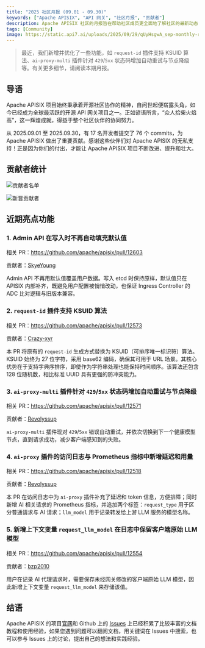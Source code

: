 ```yaml
---
title: "2025 社区月报 (09.01 - 09.30)"
keywords: ["Apache APISIX", "API 网关", "社区月报", "贡献者"]
description: Apache APISIX 社区的月报旨在帮助社区成员更全面地了解社区的最新动态，方便大家参与到 Apache APISIX 社区中来。
tags: [Community]
image: https://static.api7.ai/uploads/2025/09/29/qUyHsgwA_sep-monthly-report-cover-cn.webp
---
```


> 最近，我们新增并优化了一些功能，如 `request-id` 插件支持 KSUID 算法、`ai-proxy-multi` 插件针对 `429`/`5xx` 状态码增加自动重试与节点降级等。有关更多细节，请阅读本期月报。

<!--truncate-->

## 导语

Apache APISIX 项目始终秉承着开源社区协作的精神，自问世起便崭露头角，如今已经成为全球最活跃的开源 API 网关项目之一。正如谚语所言，“众人拾柴火焰高”，这一辉煌成就，得益于整个社区伙伴的协同努力。

从 2025.09.01 至 2025.09.30，有 17 名开发者提交了 76 个 commits，为 Apache APISIX 做出了重要贡献。感谢这些伙伴们对 Apache APISIX 的无私支持！正是因为你们的付出，才能让 Apache APISIX 项目不断改进、提升和壮大。

## 贡献者统计

![贡献者名单](https://static.api7.ai/uploads/2025/09/29/8AmFT8hp_2025-sep-contributor-list.webp)

![新晋贡献者](https://static.api7.ai/uploads/2025/09/29/ukKJS7E3_2025-sep-new-contributors.webp)

## 近期亮点功能

### 1. Admin API 在写入时不再自动填充默认值

相关 PR：https://github.com/apache/apisix/pull/12603

贡献者：[SkyeYoung](https://github.com/SkyeYoung)

Admin API 不再用默认值覆盖用户数据。写入 etcd 时保持原样，默认值只在 APISIX 内部补齐，既避免用户配置被悄悄改动，也保证 Ingress Controller 的 ADC 比对逻辑与旧版本兼容。

### 2. `request-id` 插件支持 KSUID 算法

相关 PR：https://github.com/apache/apisix/pull/12573

贡献者：[Crazy-xyr](https://github.com/Crazy-xyr)

本 PR 将原有的 `request-id` 生成方式替换为 KSUID（可排序唯一标识符）算法。KSUID 始终为 27 位字符，采用 base62 编码，确保其可用于 URL 场景。其核心优势在于支持字典序排序，即使作为字符串处理也能保持时间顺序。该算法还包含 128 位随机数，相比标准 UUID 具有更强的防冲突能力。

### 3. `ai-proxy-multi` 插件针对 `429`/`5xx` 状态码增加自动重试与节点降级

相关 PR：https://github.com/apache/apisix/pull/12571

贡献者：[Revolyssup](https://github.com/Revolyssup)

`ai-proxy-multi` 插件现对 `429`/`5xx` 错误自动重试，并依次切换到下一个健康模型节点，直到请求成功，减少客户端感知到的失败。

### 4. `ai-proxy` 插件的访问日志与 Prometheus 指标中新增延迟和用量

相关 PR：https://github.com/apache/apisix/pull/12518

贡献者：[Revolyssup](https://github.com/Revolyssup)

本 PR 在访问日志中为 `ai-proxy` 插件补充了延迟和 token 信息，方便排障；同时新增 AI 相关请求的 Prometheus 指标，并追加两个标签：`request_type` 用于区分普通请求与 AI 请求；`llm_model` 用于记录转发给上游 LLM 服务的模型名称。

### 5. 新增上下文变量 `request_llm_model` 在日志中保留客户端原始 LLM 模型

相关 PR：https://github.com/apache/apisix/pull/12554

贡献者：[bzp2010](https://github.com/bzp2010)

用户在记录 AI 代理请求时，需要保存未经网关修改的客户端原始 LLM 模型，因此新增上下文变量 `request_llm_model` 来存储该值。

## 结语

Apache APISIX 的项目[官网](https://apisix.apache.org/zh/)和 Github 上的 [Issues](https://github.com/apache/apisix/issues) 上已经积累了比较丰富的文档教程和使用经验，如果您遇到问题可以翻阅文档，用关键词在 Issues 中搜索，也可以参与 Issues 上的讨论，提出自己的想法和实践经验。
